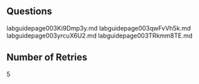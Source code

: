 ## Questions
labguidepage003Ki9Dmp3y.md
labguidepage003qwFvVh5k.md
labguidepage003yrcuX6U2.md
labguidepage003TRkmm8TE.md


## Number of Retries
5
